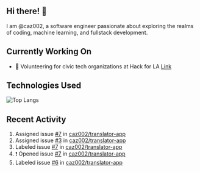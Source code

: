 ## Hi there! 👋

I am @caz002, a software engineer passionate about exploring the realms of coding, machine learning, and fullstack development. 

## Currently Working On
- 🤝 Volunteering for civic tech organizations at Hack for LA [Link](https://github.com/hackforla/website)

## Technologies Used
![Top Langs](https://github-readme-stats.vercel.app/api/top-langs/?username=caz002&layout=compact)

## Recent Activity
<!--START_SECTION:activity-->
1.  Assigned issue [#7](https://github.com/caz002/translator-app/issues/7) in [caz002/translator-app](https://github.com/caz002/translator-app)
2.  Assigned issue [#3](https://github.com/caz002/translator-app/issues/3) in [caz002/translator-app](https://github.com/caz002/translator-app)
3.  Labeled issue [#7](https://github.com/caz002/translator-app/issues/7) in [caz002/translator-app](https://github.com/caz002/translator-app)
4. ❗ Opened issue [#7](https://github.com/caz002/translator-app/issues/7) in [caz002/translator-app](https://github.com/caz002/translator-app)
5.  Labeled issue [#6](https://github.com/caz002/translator-app/issues/6) in [caz002/translator-app](https://github.com/caz002/translator-app)
<!--END_SECTION:activity-->
